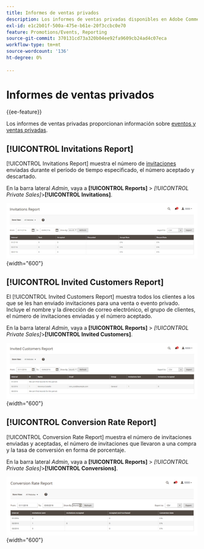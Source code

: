 ```yaml
---
title: Informes de ventas privados
description: Los informes de ventas privadas disponibles en Adobe Commerce proporcionan información útil sobre eventos y ventas privadas.
exl-id: e1c2b01f-500a-475e-b61e-20f3ccbc0e70
feature: Promotions/Events, Reporting
source-git-commit: 370131cd73a320b04ee92fa9609cb24ad4c07eca
workflow-type: tm+mt
source-wordcount: '136'
ht-degree: 0%

---
```


# Informes de ventas privados

{{ee-feature}}

Los informes de ventas privadas proporcionan información sobre [eventos y ventas privadas](../merchandising-promotions/events-private-sales.md).

## [!UICONTROL Invitations Report]

[!UICONTROL Invitations Report] muestra el número de [invitaciones](../merchandising-promotions/invitations.md) enviadas durante el período de tiempo especificado, el número aceptado y descartado.

En la barra lateral _Admin_, vaya a **[!UICONTROL Reports]** > _[!UICONTROL Private Sales]_>**[!UICONTROL Invitations]**.

![Informe de invitaciones](./assets/private-sales-invitations.png){width="600"}

## [!UICONTROL Invited Customers Report]

El [!UICONTROL Invited Customers Report] muestra todos los clientes a los que se les han enviado invitaciones para una venta o evento privado. Incluye el nombre y la dirección de correo electrónico, el grupo de clientes, el número de invitaciones enviadas y el número aceptado.

En la barra lateral _Admin_, vaya a **[!UICONTROL Reports]** > _[!UICONTROL Private Sales]_>**[!UICONTROL Invited Customers]**.

![Informe de clientes invitados](./assets/private-sales-invited-customers.png){width="600"}

## [!UICONTROL Conversion Rate Report]

[!UICONTROL Conversion Rate Report] muestra el número de invitaciones enviadas y aceptadas, el número de invitaciones que llevaron a una compra y la tasa de conversión en forma de porcentaje.

En la barra lateral _Admin_, vaya a **[!UICONTROL Reports]** > _[!UICONTROL Private Sales]_>**[!UICONTROL Conversions]**.

![Informe de tasa de conversión](./assets/private-sales-conversions.png){width="600"}
